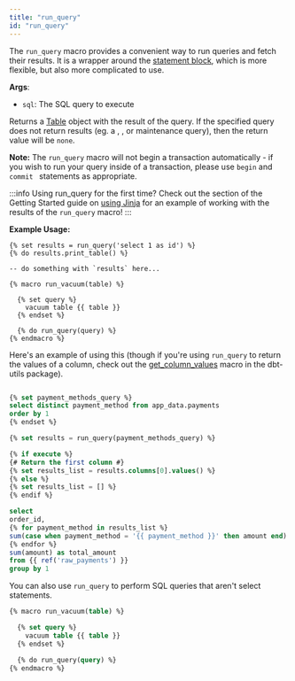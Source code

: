 ```yaml
---
title: "run_query"
id: "run_query"
---
```


The `run_query` macro provides a convenient way to run queries and fetch their results. It is a wrapper around the [statement block](statement-blocks), which is more flexible, but also more complicated to use.

__Args__:
 * `sql`: The SQL query to execute

Returns a [Table](https://agate.readthedocs.io/page/api/table.html) object with the result of the query. If the specified query does not return results (eg. a <Term id="ddl" />, <Term id="dml" />, or maintenance query), then the return value will be `none`.

**Note:** The `run_query` macro will not begin a transaction automatically - if you wish to run your query inside of a transaction, please use `begin` and `commit ` statements as appropriate.

:::info Using run_query for the first time?
Check out the section of the Getting Started guide on [using Jinja](/docs/develop/getting-started/learning-more/using-jinja#dynamically-retrieve-the-list-of-payment-methods) for an example of working with the results of the `run_query` macro!
:::

**Example Usage:**

<File name='models/my_model.sql'>

```jinja2
{% set results = run_query('select 1 as id') %}
{% do results.print_table() %}

-- do something with `results` here...
```

</File>



<File name='macros/run_grants.sql'>

```jinja2
{% macro run_vacuum(table) %}

  {% set query %}
    vacuum table {{ table }}
  {% endset %}

  {% do run_query(query) %}
{% endmacro %}
```

</File>

Here's an example of using this (though if you're using `run_query` to return the values of a column, check out the [get_column_values](https://github.com/dbt-labs/dbt-utils#get_column_values-source) macro in the dbt-utils package).

<File name='models/my_model.sql'>

```sql

{% set payment_methods_query %}
select distinct payment_method from app_data.payments
order by 1
{% endset %}

{% set results = run_query(payment_methods_query) %}

{% if execute %}
{# Return the first column #}
{% set results_list = results.columns[0].values() %}
{% else %}
{% set results_list = [] %}
{% endif %}

select
order_id,
{% for payment_method in results_list %}
sum(case when payment_method = '{{ payment_method }}' then amount end) as {{ payment_method }}_amount,
{% endfor %}
sum(amount) as total_amount
from {{ ref('raw_payments') }}
group by 1

```
</File>


You can also use `run_query` to perform SQL queries that aren't select statements.

<File name='macros/run_vacuum.sql'>

```sql
{% macro run_vacuum(table) %}

  {% set query %}
    vacuum table {{ table }}
  {% endset %}

  {% do run_query(query) %}
{% endmacro %}
```

</File>
